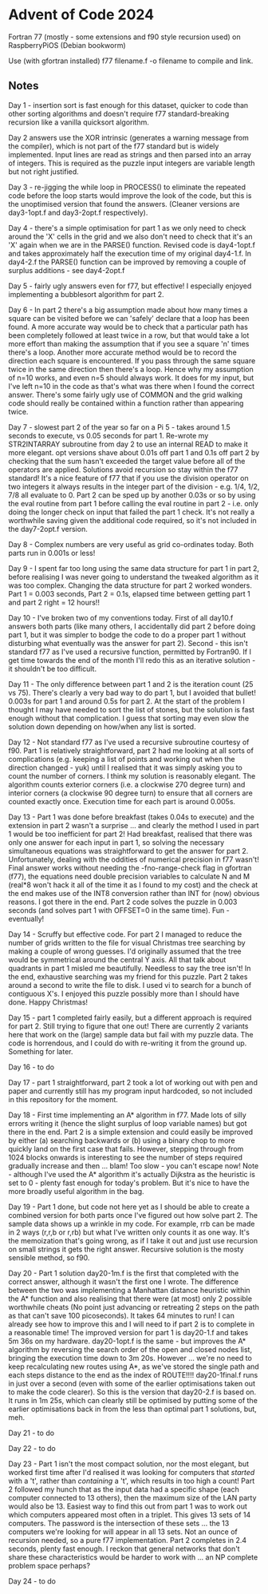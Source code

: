 # Advent of Code 2024

Fortran 77 (mostly - some extensions and f90 style recursion used) on RaspberryPiOS (Debian bookworm)

Use (with gfortran installed) f77 filename.f -o filename to compile and link.

## Notes

Day 1 - insertion sort is fast enough for this dataset, quicker to code than other sorting algorithms and doesn't require f77 standard-breaking recursion like a vanilla quicksort algorithm.

Day 2 answers use the XOR intrinsic (generates a warning message from the compiler), which is not part of the f77 standard but is widely implemented. Input lines are read as strings and then parsed into an array of integers. This is required as the puzzle input integers are variable length but not right justified.

Day 3 - re-jigging the while loop in PROCESS() to eliminate the repeated code before the loop starts would improve the look of the code, but this is the unoptimised version that found the answers. (Cleaner versions are day3-1opt.f and day3-2opt.f respectively).

Day 4 - there's a simple optimisation for part 1 as we only need to check around the 'X' cells in the grid and we also don't need to check that it's an 'X' again when we are in the PARSE() function. Revised code is day4-1opt.f and takes approximately half the execution time of my original day4-1.f. In day4-2.f the PARSE() function can be improved by removing a couple of surplus additions - see day4-2opt.f

Day 5 - fairly ugly answers even for f77, but effective! I especially enjoyed implementing a bubblesort algorithm for part 2.

Day 6 - In part 2 there's a big assumption made about how many times a square can be visited before we can 'safely' declare that a loop has been found. A more accurate way would be to check that a particular path has been completely followed at least twice in a row, but that would take a lot more effort than making the assumption that if you see a square 'n' times there's a loop. Another more accurate method would be to record the direction each square is encountered. If you pass through the same square twice in the same direction then there's a loop. Hence why my assumption of n=10 works, and even n=5 should always work. It does for my input, but I've left n=10 in the code as that's what was there when I found the correct answer. There's some fairly ugly use of COMMON and the grid walking code should really be contained within a function rather than appearing twice. 

Day 7 - slowest part 2 of the year so far on a Pi 5 - takes around 1.5 seconds to execute, vs 0.05 seconds for part 1. Re-wrote my STR2INTARRAY subroutine from day 2 to use an internal READ to make it more elegant. opt versions shave about 0.01s off part 1 and 0.1s off part 2 by checking that the sum hasn't exceeded the target value before all of the operators are applied. Solutions avoid recursion so stay within the f77 standard! It's a nice feature of f77 that if you use the division operator on two integers it always results in the integer part of the division - e.g. 1/4, 1/2, 7/8 all evaluate to 0. Part 2 can be sped up by another 0.03s or so by using the eval routine from part 1 before calling the eval routine in part 2 - i.e. only doing the longer check on input that failed the part 1 check. It's not really a worthwhile saving given the additional code required, so it's not included in the day7-2opt.f version.

Day 8 - Complex numbers are very useful as grid co-ordinates today. Both parts run in 0.001s or less!

Day 9 - I spent far too long using the same data structure for part 1 in part 2, before realising I was never going to understand the tweaked algorithm as it was too complex. Changing the data structure for part 2 worked wonders. Part 1 = 0.003 seconds, Part 2 = 0.1s, elapsed time between getting part 1 and part 2 right = 12 hours!!

Day 10 - I've broken two of my conventions today. First of all day10.f answers both parts (like many others, I accidentally did part 2 before doing part 1, but it was simpler to bodge the code to do a proper part 1 without disturbing what eventually was the answer for part 2). Second - this isn't standard f77 as I've used a recursive function, permitted by Fortran90. If I get time towards the end of the month I'll redo this as an iterative solution - it shouldn't be too difficult.

Day 11 - The only difference between part 1 and 2 is the iteration count (25 vs 75). There's clearly a very bad way to do part 1, but I avoided that bullet! 0.003s for part 1 and around 0.5s for part 2. At the start of the problem I thought I may have needed to sort the list of stones, but the solution is fast enough without that complication. I guess that sorting may even slow the solution down depending on how/when any list is sorted.

Day 12 - Not standard f77 as I've used a recursive subroutine courtesy of f90. Part 1 is relatively straightforward, part 2 had me looking at all sorts of complications (e.g. keeping a list of points and working out when the direction changed - yuk) until I realised that it was simply asking you to count the number of corners. I think my solution is reasonably elegant. The algorithm counts exterior corners (i.e. a clockwise 270 degree turn) and interior corners (a clockwise 90 degree turn) to ensure that all corners are counted exactly once. Execution time for each part is around 0.005s.

Day 13 - Part 1 was done before breakfast (takes 0.04s to execute) and the extension in part 2 wasn't a surprise ... and clearly the method I used in part 1 would be too inefficient for part 2! Had breakfast, realised that there was only one answer for each input in part 1, so solving the necessary simultaneous equations was straightforward to get the answer for part 2. Unfortunately, dealing with the oddities of numerical precision in f77 wasn't! Final answer works without needing the -fno-range-check flag in gfortran (f77), the equations need double precision variables to calculate N and M (real*8 won't hack it all of the time it as I found to my cost) and the check at the end makes use of the INT8 conversion rather than INT for (now) obvious reasons. I got there in the end. Part 2 code solves the puzzle in 0.003 seconds (and solves part 1 with OFFSET=0 in the same time). Fun - eventually!

Day 14 - Scruffy but effective code. For part 2 I managed to reduce the number of grids written to the file for visual Christmas tree searching by making a couple of wrong guesses. I'd originally assumed that the tree would be symmetrical around the central Y axis. All that talk about quadrants in part 1 misled me beautifully. Needless to say the tree isn't! In the end, exhaustive searching was my friend for this puzzle. Part 2 takes around a second to write the file to disk. I used vi to search for a bunch of contiguous X's. I enjoyed this puzzle possibly more than I should have done. Happy Christmas!

Day 15 - part 1 completed fairly easily, but a different approach is required for part 2. Still trying to figure that one out! There are currently 2 variants here that work on the (large) sample data but fail with my puzzle data. The code is horrendous, and I could do with re-writing it from the ground up. Something for later.

Day 16 - to do

Day 17 - part 1 straightforward, part 2 took a lot of working out with pen and paper and currently still has my program input hardcoded, so not included in this repository for the moment.

Day 18 - First time implementing an A* algorithm in f77. Made lots of silly errors writing it (hence the slight surplus of loop variable names) but got there in the end. Part 2 is a simple extension and could easily be improved by either (a) searching backwards or (b) using a binary chop to more quickly land on the first case that fails. However, stepping through from 1024 blocks onwards is interesting to see the number of steps required gradually increase and then ... blam! Too slow - you can't escape now! Note - although I've used the A* algorithm it's actually Dijkstra as the heuristic is set to 0 - plenty fast enough for today's problem. But it's nice to have the more broadly useful algorithm in the bag.

Day 19 - Part 1 done, but code not here yet as I should be able to create a combined version for both parts once I've figured out how solve part 2. The sample data shows up a wrinkle in my code. For example, rrb can be made in 2 ways (r,r,b or r,rb) but what I've written only counts it as one way. It's the memoization that's going wrong, as if I take it out and just use recursion on small strings it gets the right answer. Recursive solution is the mosty sensible method, so f90.

Day 20 - Part 1 solution day20-1m.f is the first that completed with the correct answer, although it wasn't the first one I wrote. The difference between the two was implementing a Manhattan distance heuristic within the A* function and also realising that there were (at most) only 2 possible worthwhile cheats (No point just advancing or retreating 2 steps on the path as that can't save 100 picoseconds). It takes 64 minutes to run! I can already see how to improve this and I will need to if part 2 is to complete in a reasonable time! The improved version for part 1 is day20-1.f and takes 5m 36s on my hardware. day20-1opt.f is the same - but improves the A* algorithm by reversing the search order of the open and closed nodes list, bringing the execution time down to 3m 20s. However ... we're no need to keep recalculating new routes using A*, as we've stored the single path and each steps distance to the end as the index of ROUTE!!!! day20-1final.f runs in just over a second (even with some of the earlier optimisations taken out to make the code clearer). So this is the version that day20-2.f is based on. It runs in 1m 25s, which can clearly still be optimised by putting some of the earlier optimisations back in from the less than optimal part 1 solutions, but, meh.

Day 21 - to do

Day 22 - to do

Day 23 - Part 1 isn't the most compact solution, nor the most elegant, but worked first time after I'd realised it was looking for computers that *started* with a 't', rather than *containing* a 't', which results in too high a count! Part 2 followed my hunch that as the input data had a specific shape (each computer connected to 13 others), then the maximum size of the LAN party would also be 13. Easiest way to find this out from part 1 was to work out which computers appeared most often in a triplet. This gives 13 sets of 14 computers. The password is the intersection of these sets ... the 13 computers we're looking for will appear in all 13 sets. Not an ounce of recursion needed, so a pure f77 implementation. Part 2 completes in 2.4 seconds, plenty fast enough. I reckon that general networks that don't share these characteristics would be harder to work with ... an NP complete problem space perhaps?

Day 24 - to do
